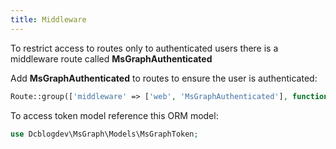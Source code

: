 ```yaml
---
title: Middleware
---
```


To restrict access to routes only to authenticated users there is a middleware route called **MsGraphAuthenticated**

Add **MsGraphAuthenticated** to routes to ensure the user is authenticated:

```php
Route::group(['middleware' => ['web', 'MsGraphAuthenticated'], function()
```

To access token model reference this ORM model:

```php
use Dcblogdev\MsGraph\Models\MsGraphToken;
```